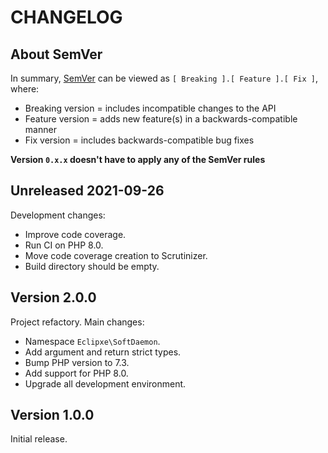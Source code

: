 # CHANGELOG

## About SemVer

In summary, [SemVer](https://semver.org/) can be viewed as `[ Breaking ].[ Feature ].[ Fix ]`, where:

- Breaking version = includes incompatible changes to the API
- Feature version = adds new feature(s) in a backwards-compatible manner
- Fix version = includes backwards-compatible bug fixes

**Version `0.x.x` doesn't have to apply any of the SemVer rules**

## Unreleased 2021-09-26

Development changes:

- Improve code coverage.
- Run CI on PHP 8.0.
- Move code coverage creation to Scrutinizer.
- Build directory should be empty.

## Version 2.0.0

Project refactory. Main changes:

- Namespace `Eclipxe\SoftDaemon`.
- Add argument and return strict types.
- Bump PHP version to 7.3.
- Add support for PHP 8.0.
- Upgrade all development environment.

## Version 1.0.0

Initial release.

